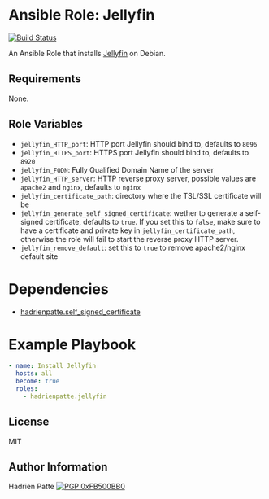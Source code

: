 # Ansible Role: Jellyfin

[![Build Status](https://travis-ci.com/HadrienPatte/ansible-role-jellyfin.svg?branch=master)](https://travis-ci.com/HadrienPatte/ansible-role-jellyfin)

An Ansible Role that installs [Jellyfin](https://github.com/jellyfin/jellyfin) on Debian.

## Requirements

None.

## Role Variables

* `jellyfin_HTTP_port`: HTTP port Jellyfin should bind to, defaults to `8096`
* `jellyfin_HTTPS_port`: HTTPS port Jellyfin should bind to, defaults to `8920`
* `jellyfin_FQDN`: Fully Qualified Domain Name of the server
* `jellyfin_HTTP_server`: HTTP reverse proxy server, possible values are
  `apache2` and `nginx`, defaults to `nginx`
* `jellyfin_certificate_path`: directory where the TSL/SSL certificate will be
* `jellyfin_generate_self_signed_certificate`: wether to generate a self-signed
  certificate, defaults to `true`. If you set this to `false`, make sure to have
  a certificate and private key in `jellyfin_certificate_path`, otherwise the
  role will fail to start the reverse proxy HTTP server.
* `jellyfin_remove_default`: set this to `true` to remove apache2/nginx default
  site

# Dependencies

* [hadrienpatte.self_signed_certificate](https://galaxy.ansible.com/hadrienpatte/self_signed_certificate)

# Example Playbook

```yaml
- name: Install Jellyfin
  hosts: all
  become: true
  roles:
    - hadrienpatte.jellyfin
```

## License

MIT

## Author Information

Hadrien Patte [![PGP 0xFB500BB0](https://peegeepee.com/badge/orange/FB500BB0.svg)](https://peegeepee.com/FB500BB0)
